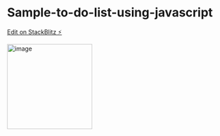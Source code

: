 # Sample-to-do-list-using-javascript

[Edit on StackBlitz ⚡️](https://stackblitz.com/edit/js-cmtmfu)


<img width="199" alt="image" src="https://github.com/Dhanarajb/Sample-to-do-list-using-javascript/assets/88299676/10a82cf0-ae7f-4898-ba41-85d48e71fe6c">
